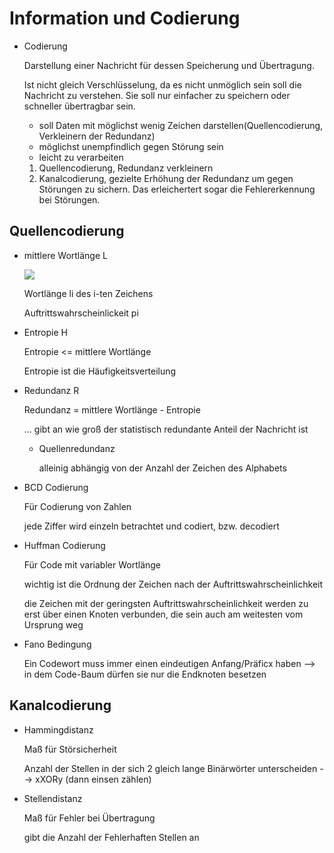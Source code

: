 # Information und Codierung


+ Codierung 

    Darstellung einer Nachricht für dessen Speicherung und Übertragung.

    Ist nicht gleich Verschlüsselung, da es nicht unmöglich sein soll die Nachricht zu verstehen. Sie soll nur einfacher zu speichern oder schneller übertragbar sein.

    + soll Daten mit möglichst wenig Zeichen darstellen(Quellencodierung, Verkleinern der Redundanz)
    + möglichst unempfindlich gegen Störung sein
    + leicht zu verarbeiten

    1. Quellencodierung, Redundanz verkleinern
    2. Kanalcodierung, gezielte Erhöhung der Redundanz um gegen Störungen zu sichern. Das erleichertert sogar die Fehlererkennung bei Störungen.

## Quellencodierung    

+ mittlere Wortlänge L

    ![](bilder/mittlere-wortlaenge.png)

    Wortlänge li des i-ten Zeichens

    Auftrittswahrscheinlickeit pi

+ Entropie H

    Entropie <= mittlere Wortlänge

    Entropie ist die Häufigkeitsverteilung

+ Redundanz R

    Redundanz = mittlere Wortlänge - Entropie

    ... gibt an wie groß der statistisch redundante Anteil der Nachricht ist

    + Quellenredundanz

        alleinig abhängig von der Anzahl der Zeichen des Alphabets

+ BCD Codierung

    Für Codierung von Zahlen

    jede Ziffer wird einzeln betrachtet und codiert, bzw. decodiert

+ Huffman Codierung

    Für Code mit variabler Wortlänge

    wichtig ist die Ordnung der Zeichen nach der Auftrittswahrscheinlichkeit

    die Zeichen mit der geringsten Auftrittswahrscheinlichkeit werden zu erst über einen Knoten verbunden, die sein auch am weitesten vom Ursprung weg

+ Fano Bedingung

    Ein Codewort muss immer einen eindeutigen Anfang/Präficx haben
    --> in dem Code-Baum dürfen sie nur die Endknoten besetzen


## Kanalcodierung

+ Hammingdistanz

    Maß für Störsicherheit

    Anzahl der Stellen in der sich 2 gleich lange Binärwörter unterscheiden --> xXORy (dann einsen zählen)

+ Stellendistanz

    Maß für Fehler bei Übertragung

    gibt die Anzahl der Fehlerhaften Stellen an

    